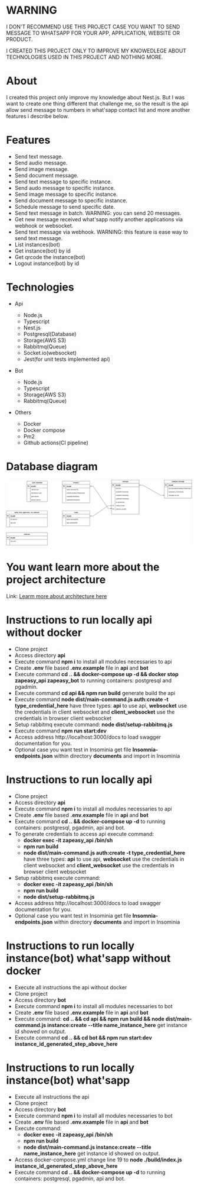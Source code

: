 # WARNING

I DON'T RECOMMEND USE THIS PROJECT CASE YOU WANT TO SEND MESSAGE TO WHATSAPP FOR YOUR APP, APPLICATION, WEBSITE OR PRODUCT.

I CREATED THIS PROJECT ONLY TO IMPROVE MY KNOWEDLEGE ABOUT TECHNOLOGIES USED IN THIS PROJECT AND NOTHING MORE.

# About

I created this project only improve my knowledge about Nest.js. But I was want to create one thing different that challenge me, so the result is the api allow send message to numbers in what'sapp contact list and more another features i describe below.

# Features
- Send text message.
- Send audio message.
- Send image message.
- Send document message.
- Send text message to specific instance.
- Send audo message to specific instance.
- Send image message to specific instance.
- Send document message to specific instance.
- Schedule message to send specific date.
- Send text message in batch. WARNING: you can send 20 messages.
- Get new message received what'sapp notify another applications via webhook or websocket.
- Send text message via webhook. WARNING: this feature is ease way to send text message.
- List instances(bot)
- Get instance(bot) by id
- Get qrcode the instance(bot)
- Logout instance(bot) by id

# Technologies

- Api
  - Node.js
  - Typescript
  - Nest.js
  - Postgresql(Database)
  - Storage(AWS S3)
  - Rabbitmq(Queue)
  - Socket.io(websocket)
  - Jest(for unit tests implemented api)

- Bot
  - Node.js
  - Typescript
  - Storage(AWS S3)
  - Rabbitmq(Queue)
- Others
  - Docker
  - Docker compose
  - Pm2
  - Github actions(CI pipeline)

# Database diagram

![database diagram](./documents/database.png "database diagram")


# You want learn more about the project architecture 

Link: [Learm more about architecture here](./ARCHITECTURE.md)


# Instructions to run locally api without docker
- Clone project
- Access directory **api**
- Execute command **npm i** to install all modules necessaries to api
- Create **.env** file based **.env.example** file in **api** and **bot**
- Execute command **cd .. && docker-compose up -d && docker stop zapeasy_api zapeasy_bot** to running containers: postgresql and pgadmin.
- Execute command **cd api && npm run build** generate build the api
- Execute command **node dist/main-command.js auth:create -t type_credential_here** have three types: **api** to use api, **websocket** use the credentials in client websocket and **client_websocket** use the credentials in browser client websocket 
- Setup rabbitmq execute command: **node dist/setup-rabbitmq.js**
- Execute command **npm run start:dev**
- Access address http://localhost:3000/docs to load swagger documentation for you.
- Optional case you want test in Insominia get file **Insomnia-endpoints.json** within directory **documents** and import in Insominia

# Instructions to run locally api
- Clone project
- Access directory **api**
- Execute command **npm i** to install all modules necessaries to api
- Create **.env** file based **.env.example** file  in **api** and **bot**
- Execute command **cd .. && docker-compose up -d** to running containers: postgresql, pgadmin, api and bot.
- To generate credentials to access api execute command: 
  - **docker exec -it zapeasy_api /bin/sh**
  - **npm run build**
  - **node dist/main-command.js auth:create -t type_credential_here** have three types: **api** to use api, **websocket** use the credentials in client websocket and **client_websocket** use the credentials in browser client websocket 
- Setup rabbitmq execute command:
  - **docker exec -it zapeasy_api /bin/sh**
  - **npm run build**
  - **node dist/setup-rabbitmq.js**
- Access address http://localhost:3000/docs to load swagger documentation for you.
- Optional case you want test in Insominia get file **Insomnia-endpoints.json** within directory **documents** and import in Insominia

# Instructions to run locally instance(bot) what'sapp without docker
- Execute all instructions the api without docker
- Clone project
- Access directory **bot**
- Execute command **npm i** to install all modules necessaries to bot
- Create **.env** file based **.env.example** file in **api** and **bot**
- Execute command: **cd .. && cd api && npm run build && node dist/main-command.js instance:create --title name_instance_here** get instance id showed on output.
- Execute command **cd .. && cd bot && npm run start:dev instance_id_generated_step_above_here**

# Instructions to run locally instance(bot) what'sapp
- Execute all instructions the api
- Clone project
- Access directory **bot**
- Execute command **npm i** to install all modules necessaries to bot
- Create **.env** file based **.env.example** file in **api** and **bot**
- Execute command:
  - **docker exec -it zapeasy_api /bin/sh**
  - **npm run build**
  - **node dist/main-command.js instance:create --title name_instance_here** get instance id showed on output.
- Access docker-compose.yml change line 19 to **node ./build/index.js instance_id_generated_step_above_here**
- Execute command **cd .. && docker-compose up -d** to running containers: postgresql, pgadmin, api and bot.


